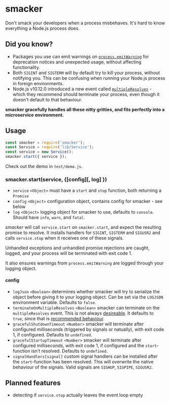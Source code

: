 smacker
=======

Don't smack your developers when a process misbehaves. It's hard to know everything a Node.js process does.

## Did you know?
- Packages you use can emit warnings on [`process.emitWarning`](https://nodejs.org/api/process.html#process_process_emitwarning_warning_type_code_ctor) for deprecation notices and unexpected usage, without affecting functionality.
- Both `SIGINT` and `SIGTERM` will by default try to kill your process, without notifying you. This can be confusing when running your Node.js process in foreign environments.
- Node.js v10.12.0 introduced a new event called [`multipleResolves`](https://nodejs.org/api/process.html#process_event_multipleresolves) - which they recommend should terminate your process, even though it doesn't default to that behaviour.

**smacker gracefully handles all these nitty gritties, and fits perfectly into a microservice environment.**


## Usage

``` javascript
const smacker = require('smacker');
const Service = require('lib/Service');
const service = new Service();
smacker.start({ service });
```

Check out the demo in `test/demo.js`.

### smacker.start(service, {[config][, log] })

- `service` `<Object>` must have a `start` and `stop` function, both returning a `Promise`
- `config` `<Object>` configuration object, contains config for smacker - see below
- `log` `<Object>` logging object for smacker to use, defaults to `console`. Should have `info`, `warn`, and `fatal`.

*smacker* will call `service.start` on `smacker.start`, and expect the resulting promise to resolve. It installs handlers for `SIGINT`, `SIGTERM` and `SIGUSR2` and calls `service.stop` when it receives one of these signals.

Unhandled exceptions and unhandled promise rejections are caught, logged, and your process will be terminated with exit code 1.

It also ensures warnings from `process.emitWarning` are logged through your logging object.

#### config

- `logJson` `<Boolean>` determines whether smacker will try to serialize the object before giving it to your logging object. Can be set via the `LOGJSON` environment variable. Defaults to `false`.
- `terminateOnMultipleResolves` `<Boolean>` smacker can terminate on the `multipleResolves` event. This is not always [desireable](https://github.com/nodejs/node/issues/24321). It defaults to `true`, since that is [recommended behaviour](https://nodejs.org/api/process.html#process_event_multipleresolves).
- `gracefulShutdownTimeout` `<Number>` smacker will terminate after configured milliseconds (triggered by signals or natually), with exit code 1, if configured. Defaults to `undefined`.
- `gracefulStartupTimeout` `<Number>` smacker will terminate after configured milliseconds, with exit code 1, if configured and the `start`-function isn't resolved. Defaults to `undefined`.
- `signalHandlers[signal]` custom signal handlers can be installed after the `start`-function has been resolved. This will overwrite the native behaviour of the signals. Valid signals are `SIGHUP`, `SIGPIPE`, `SIGUSR2`.

## Planned features
- detecting if `service.stop` actually leaves the event loop empty
